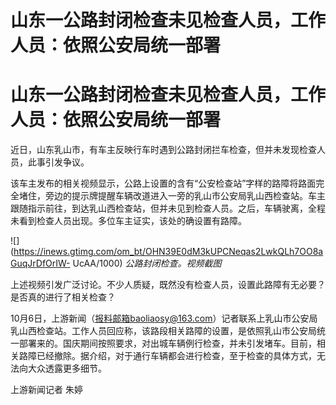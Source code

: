 # 山东一公路封闭检查未见检查人员，工作人员：依照公安局统一部署

# 山东一公路封闭检查未见检查人员，工作人员：依照公安局统一部署

近日，山东乳山市，有车主反映行车时遇到公路封闭拦车检查，但并未发现检查人员，此事引发争议。

该车主发布的相关视频显示，公路上设置的含有“公安检查站”字样的路障将路面完全堵住，旁边的提示牌提醒车辆改道进入一旁的乳山市公安局乳山西检查站。车主跟随指示前往，到达乳山西检查站，但并未见到检查人员。之后，车辆驶离，全程未看到检查人员出现。多位车主证实，该处的确设置有路障。

![](https://inews.gtimg.com/om_bt/OHN39E0dM3kUPCNeqas2LwkQLh7OO8aGuqJrDfOrIW-
UcAA/1000) _公路封闭检查。视频截图_

上述视频引发广泛讨论。不少人质疑，既然没有检查人员，设置此路障有无必要？是否真的进行了相关检查？

10月6日，上游新闻（报料邮箱baoliaosy@163.com）记者联系上乳山市公安局乳山西检查站。工作人员回应称，该路段相关路障的设置，是依照乳山市公安局统一部署来的。国庆期间按照要求，对出城车辆例行检查，并未引发堵车。目前，相关路障已经撤除。据介绍，对于通行车辆都会进行检查，至于检查的具体方式，无法向大众透露更多细节。

上游新闻记者 朱婷

